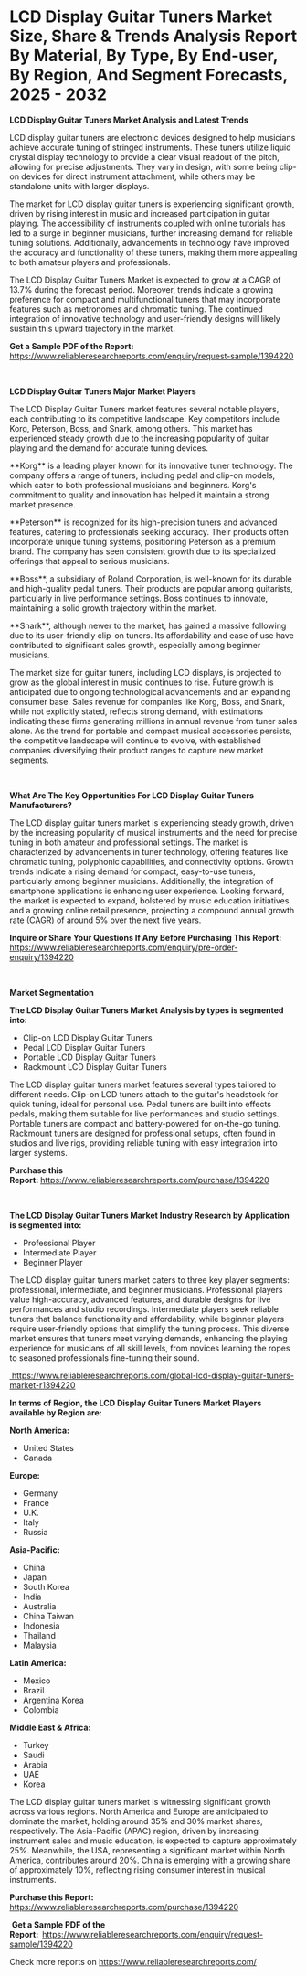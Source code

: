 <p><h1>LCD Display Guitar Tuners Market Size, Share & Trends Analysis Report By Material, By Type, By End-user, By Region, And Segment Forecasts, 2025 - 2032</h1></p><p><strong>LCD Display Guitar Tuners Market Analysis and Latest Trends</strong></p>
<p><p>LCD display guitar tuners are electronic devices designed to help musicians achieve accurate tuning of stringed instruments. These tuners utilize liquid crystal display technology to provide a clear visual readout of the pitch, allowing for precise adjustments. They vary in design, with some being clip-on devices for direct instrument attachment, while others may be standalone units with larger displays.</p><p>The market for LCD display guitar tuners is experiencing significant growth, driven by rising interest in music and increased participation in guitar playing. The accessibility of instruments coupled with online tutorials has led to a surge in beginner musicians, further increasing demand for reliable tuning solutions. Additionally, advancements in technology have improved the accuracy and functionality of these tuners, making them more appealing to both amateur players and professionals.</p><p>The LCD Display Guitar Tuners Market is expected to grow at a CAGR of 13.7% during the forecast period. Moreover, trends indicate a growing preference for compact and multifunctional tuners that may incorporate features such as metronomes and chromatic tuning. The continued integration of innovative technology and user-friendly designs will likely sustain this upward trajectory in the market.</p></p>
<p><strong>Get a Sample PDF of the Report:&nbsp;</strong> <a href="https://www.reliableresearchreports.com/enquiry/request-sample/1394220?utm_campaign=3250&utm_medium=2&utm_source=Github&utm_content=ia&utm_term=22032025&utm_id=lcd-display-guitar-tuners">https://www.reliableresearchreports.com/enquiry/request-sample/1394220</a></p>
<p>&nbsp;</p>
<p><strong>LCD Display Guitar Tuners Major Market Players</strong></p>
<p><p>The LCD Display Guitar Tuners market features several notable players, each contributing to its competitive landscape. Key competitors include Korg, Peterson, Boss, and Snark, among others. This market has experienced steady growth due to the increasing popularity of guitar playing and the demand for accurate tuning devices.</p><p>**Korg** is a leading player known for its innovative tuner technology. The company offers a range of tuners, including pedal and clip-on models, which cater to both professional musicians and beginners. Korg's commitment to quality and innovation has helped it maintain a strong market presence.</p><p>**Peterson** is recognized for its high-precision tuners and advanced features, catering to professionals seeking accuracy. Their products often incorporate unique tuning systems, positioning Peterson as a premium brand. The company has seen consistent growth due to its specialized offerings that appeal to serious musicians.</p><p>**Boss**, a subsidiary of Roland Corporation, is well-known for its durable and high-quality pedal tuners. Their products are popular among guitarists, particularly in live performance settings. Boss continues to innovate, maintaining a solid growth trajectory within the market.</p><p>**Snark**, although newer to the market, has gained a massive following due to its user-friendly clip-on tuners. Its affordability and ease of use have contributed to significant sales growth, especially among beginner musicians.</p><p>The market size for guitar tuners, including LCD displays, is projected to grow as the global interest in music continues to rise. Future growth is anticipated due to ongoing technological advancements and an expanding consumer base. Sales revenue for companies like Korg, Boss, and Snark, while not explicitly stated, reflects strong demand, with estimations indicating these firms generating millions in annual revenue from tuner sales alone. As the trend for portable and compact musical accessories persists, the competitive landscape will continue to evolve, with established companies diversifying their product ranges to capture new market segments.</p></p>
<p>&nbsp;</p>
<p><strong>What Are The Key Opportunities For LCD Display Guitar Tuners Manufacturers?</strong></p>
<p><p>The LCD display guitar tuners market is experiencing steady growth, driven by the increasing popularity of musical instruments and the need for precise tuning in both amateur and professional settings. The market is characterized by advancements in tuner technology, offering features like chromatic tuning, polyphonic capabilities, and connectivity options. Growth trends indicate a rising demand for compact, easy-to-use tuners, particularly among beginner musicians. Additionally, the integration of smartphone applications is enhancing user experience. Looking forward, the market is expected to expand, bolstered by music education initiatives and a growing online retail presence, projecting a compound annual growth rate (CAGR) of around 5% over the next five years.</p></p>
<p><strong>Inquire or Share Your Questions If Any Before Purchasing This Report:</strong> <a href="https://www.reliableresearchreports.com/enquiry/pre-order-enquiry/1394220?utm_campaign=3250&utm_medium=2&utm_source=Github&utm_content=ia&utm_term=22032025&utm_id=lcd-display-guitar-tuners">https://www.reliableresearchreports.com/enquiry/pre-order-enquiry/1394220</a></p>
<p>&nbsp;</p>
<p><strong>Market Segmentation</strong></p>
<p><strong>The LCD Display Guitar Tuners Market Analysis by types is segmented into:</strong></p>
<p><ul><li>Clip-on LCD Display Guitar Tuners</li><li>Pedal LCD Display Guitar Tuners</li><li>Portable LCD Display Guitar Tuners</li><li>Rackmount LCD Display Guitar Tuners</li></ul></p>
<p><p>The LCD display guitar tuners market features several types tailored to different needs. Clip-on LCD tuners attach to the guitar's headstock for quick tuning, ideal for personal use. Pedal tuners are built into effects pedals, making them suitable for live performances and studio settings. Portable tuners are compact and battery-powered for on-the-go tuning. Rackmount tuners are designed for professional setups, often found in studios and live rigs, providing reliable tuning with easy integration into larger systems.</p></p>
<p><strong>Purchase this Report:&nbsp;</strong><a href="https://www.reliableresearchreports.com/purchase/1394220?utm_campaign=3250&utm_medium=2&utm_source=Github&utm_content=ia&utm_term=22032025&utm_id=lcd-display-guitar-tuners">https://www.reliableresearchreports.com/purchase/1394220</a></p>
<p>&nbsp;</p>
<p><strong>The LCD Display Guitar Tuners Market Industry Research by Application is segmented into:</strong></p>
<p><ul><li>Professional Player</li><li>Intermediate Player</li><li>Beginner Player</li></ul></p>
<p><p>The LCD display guitar tuners market caters to three key player segments: professional, intermediate, and beginner musicians. Professional players value high-accuracy, advanced features, and durable designs for live performances and studio recordings. Intermediate players seek reliable tuners that balance functionality and affordability, while beginner players require user-friendly options that simplify the tuning process. This diverse market ensures that tuners meet varying demands, enhancing the playing experience for musicians of all skill levels, from novices learning the ropes to seasoned professionals fine-tuning their sound.</p></p>
<p><a href="https://www.reliableresearchreports.com/global-lcd-display-guitar-tuners-market-r1394220?utm_campaign=3250&utm_medium=2&utm_source=Github&utm_content=ia&utm_term=22032025&utm_id=lcd-display-guitar-tuners">&nbsp;https://www.reliableresearchreports.com/global-lcd-display-guitar-tuners-market-r1394220</a></p>
<p><strong>In terms of Region, the LCD Display Guitar Tuners Market Players available by Region are:</strong></p>
<p>
    <p> <strong> North America: </strong>
        <ul>
            <li>United States</li>
            <li>Canada</li>
        </ul>
        </p> 
    <p> <strong> Europe: </strong>
        <ul>
            <li>Germany</li>
            <li>France</li>
            <li>U.K.</li>
            <li>Italy</li>
            <li>Russia</li>
        </ul>
        </p> 
    <p> <strong> Asia-Pacific: </strong>
        <ul>
            <li>China</li>
            <li>Japan</li>
            <li>South Korea</li>
            <li>India</li>
            <li>Australia</li>
            <li>China Taiwan</li>
            <li>Indonesia</li>
            <li>Thailand</li>
            <li>Malaysia</li>
        </ul>
        </p> 
    <p> <strong> Latin America: </strong>
        <ul>
            <li>Mexico</li>
            <li>Brazil</li>
            <li>Argentina Korea</li>
            <li>Colombia</li>
        </ul>
        </p> 
    <p> <strong> Middle East & Africa: </strong>
        <ul>
            <li>Turkey</li>
            <li>Saudi</li>
            <li>Arabia</li>
            <li>UAE</li>
            <li>Korea</li>
        </ul>
    </p>
    </p>
<p><p>The LCD display guitar tuners market is witnessing significant growth across various regions. North America and Europe are anticipated to dominate the market, holding around 35% and 30% market shares, respectively. The Asia-Pacific (APAC) region, driven by increasing instrument sales and music education, is expected to capture approximately 25%. Meanwhile, the USA, representing a significant market within North America, contributes around 20%. China is emerging with a growing share of approximately 10%, reflecting rising consumer interest in musical instruments.</p></p>
<p><strong>Purchase this Report: </strong><a href="https://www.reliableresearchreports.com/purchase/1394220?utm_campaign=3250&utm_medium=2&utm_source=Github&utm_content=ia&utm_term=22032025&utm_id=lcd-display-guitar-tuners">https://www.reliableresearchreports.com/purchase/1394220</a></p>
<p>&nbsp;<strong>Get a Sample PDF of the Report:&nbsp;&nbsp;</strong><a href="https://www.reliableresearchreports.com/enquiry/request-sample/1394220?utm_campaign=3250&utm_medium=2&utm_source=Github&utm_content=ia&utm_term=22032025&utm_id=lcd-display-guitar-tuners">https://www.reliableresearchreports.com/enquiry/request-sample/1394220</a></p>
<p><strong></strong></p>
<p>Check more reports on <a href="https://www.reliableresearchreports.com/?utm_campaign=3250&utm_medium=2&utm_source=Github&utm_content=ia&utm_term=22032025&utm_id=lcd-display-guitar-tuners">https://www.reliableresearchreports.com/</a></p>